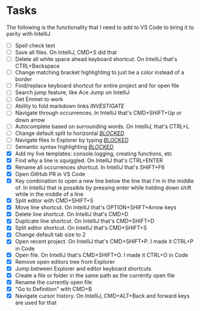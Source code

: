# Tasks

The following is the functionality that I need to add to VS Code to bring it to parity with IntelliJ

- [ ] Spell check text
- [ ] Save all files. On IntelliJ, CMD+S did that
- [ ] Delete all white space ahead keyboard shortcut. On IntelliJ that's CTRL+Backspace
- [ ] Change matching bracket highlighting to just be a color instead of a border
- [ ] Find/replace keyboard shortcut for entire project and for open file
- [ ] Search jump feature, like Ace Jump on IntelliJ
- [ ] Get Emmet to work
- [ ] Ability to fold markdown links *INVESTIGATE*
- [ ] Navigate through occurrences. In IntelliJ that's CMD+SHIFT+Up or down arrow
- [ ] Autocomplete based on surrounding words. On IntelliJ, that's CTRL+L
- [ ] Change default split to horizontal [*BLOCKED*](https://github.com/Microsoft/vscode/issues/33102)
- [ ] Navigate files in Explorer by typing [*BLOCKED*](https://github.com/Microsoft/vscode/issues/33109)
- [ ] Semantic syntax highlighting [*BLOCKED*](https://github.com/Microsoft/vscode/issues/585)
- [X] Add my live templates: console.logging, creating functions, etc
- [X] Find why a line is squiggled. On IntelliJ that's CTRL+ENTER
- [X] Rename all occurrences shortcut. In IntelliJ that's SHIFT+F6
- [X] Open GitHub PR in VS Code
- [X] Key combination to open a new line below the line that I'm in the middle of. In IntelliJ that is possible by pressing enter while holding down shift while in the middle of a line
- [X] Split editor with CMD+SHIFT+S
- [X] Move line shortcut. On IntelliJ that's OPTION+SHIFT+Arrow keys
- [X] Delete line shortcut. On IntelliJ that's CMD+D
- [X] Duplicate line shortcut. On IntelliJ that's CMD+SHIFT+D
- [X] Split editor shortcut. On IntelliJ that's CMD+SHIFT+S
- [X] Change default tab size to 2
- [X] Open recent project. On IntelliJ that's CMD+SHIFT+P. I made it CTRL+P in Code
- [X] Open file. On IntelliJ that's CMD+SHIFT+O. I made it CTRL+O in Code
- [X] Remove open editors tree from Explorer
- [X] Jump between Explorer and editor keyboard shortcuts
- [X] Create a file or folder in the same path as the currently open file
- [X] Rename the currently open file
- [X] "Go to Definition" with CMD+B
- [X] Navigate cursor history. On IntelliJ, CMD+ALT+Back and forward keys are used for that